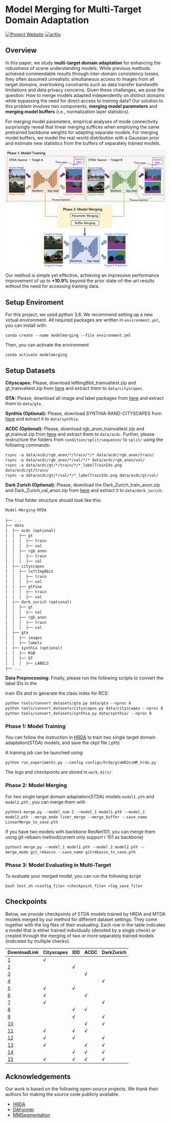 # Model Merging for Multi-Target Domain Adaptation

[![Project Website](https://img.shields.io/badge/Project-Website-blue)](https://air-discover.github.io/ModelMerging/)  [![arXiv](https://img.shields.io/badge/arXiv-2407.13771-b31b1b.svg)](https://arxiv.org/abs/2407.13771) 

## Overview

In this paper, we study **multi-target domain adaptation** for enhancing the robustness of scene understanding models. While previous methods achieved commendable results through inter-domain consistency losses, they often assumed unrealistic simultaneous access to images from all target domains, overlooking constraints such as data transfer bandwidth limitations and data privacy concerns.
Given these challenges, we pose the question: How to merge models adapted independently on distinct domains while bypassing the need for direct access to training data? Our solution to this problem involves two components, **merging model parameters** and **merging model buffers** (i.e., normalization layer statistics).

For merging model parameters, empirical analyses of mode connectivity surprisingly reveal that linear merging suffices when employing the same pretrained backbone weights for adapting separate models.
For merging model buffers, we model the real-world distribution with a Gaussian prior and estimate new statistics from the buffers of separately trained models.



![Pipeline Overview](resources/FigPipeline.png)



Our method is simple yet effective, achieving an impressive performance improvement of up to **+10.9%** beyond the prior state-of-the-art results without the need for accessing training data.



## Setup Enviroment

For this project, we used python 3.8. We recommend setting up a new virtual environment. All required packages are written in `environment.yml`, you can install with:

```shell
conda create --name modelmerging --file environment.yml
```

Then, you can activate the environment

```shell
conda activate modelmerging
```



## Setup Datasets

**Cityscapes:** Please, download leftImg8bit_trainvaltest.zip and
gt_trainvaltest.zip from [here](https://www.cityscapes-dataset.com/downloads/)
and extract them to `data/cityscapes`.

**GTA:** Please, download all image and label packages from
[here](https://download.visinf.tu-darmstadt.de/data/from_games/) and extract
them to `data/gta`.

**Synthia (Optional):** Please, download SYNTHIA-RAND-CITYSCAPES from
[here](http://synthia-dataset.net/downloads/) and extract it to `data/synthia`.

**ACDC (Optional):** Please, download rgb_anon_trainvaltest.zip and
gt_trainval.zip from [here](https://acdc.vision.ee.ethz.ch/download) and
extract them to `data/acdc`. Further, please restructure the folders from
`condition/split/sequence/` to `split/` using the following commands:

```shell
rsync -a data/acdc/rgb_anon/*/train/*/* data/acdc/rgb_anon/train/
rsync -a data/acdc/rgb_anon/*/val/*/* data/acdc/rgb_anon/val/
rsync -a data/acdc/gt/*/train/*/*_labelTrainIds.png data/acdc/gt/train/
rsync -a data/acdc/gt/*/val/*/*_labelTrainIds.png data/acdc/gt/val/
```

**Dark Zurich (Optional):** Please, download the Dark_Zurich_train_anon.zip
and Dark_Zurich_val_anon.zip from
[here](https://www.trace.ethz.ch/publications/2019/GCMA_UIoU/) and extract it
to `data/dark_zurich`.

The final folder structure should look like this:

```none
Model-Merging-MTDA

├── ...
├── data
│  ├── acdc (optional)
│  │  ├── gt
│  │  │  ├── train
│  │  │  ├── val
│  │  ├── rgb_anon
│  │  │  ├── train
│  │  │  ├── val
│  ├── cityscapes
│  │  ├── leftImg8bit
│  │  │  ├── train
│  │  │  ├── val
│  │  ├── gtFine
│  │  │  ├── train
│  │  │  ├── val
│  ├── dark_zurich (optional)
│  │  ├── gt
│  │  │  ├── val
│  │  ├── rgb_anon
│  │  │  ├── train
│  │  │  ├── val
│  ├── gta
│  │  ├── images
│  │  ├── labels
│  ├── synthia (optional)
│  │  ├── RGB
│  │  ├── GT
│  │  │  ├── LABELS
├── ...
```

**Data Preprocessing:** Finally, please run the following scripts to convert the label IDs to the

train IDs and to generate the class index for RCS:


```shell
python tools/convert_datasets/gta.py data/gta --nproc 8
python tools/convert_datasets/cityscapes.py data/cityscapes --nproc 8
python tools/convert_datasets/synthia.py data/synthia/ --nproc 8
```



### Phase 1: Model Training

You can follow the instruction in [HRDA](https://github.com/lhoyer/HRDA) to train two single target domain adaptation(STDA) models, and save the ckpt file (.pth)  

A training job can be launched using:

```shell
python run_experiments.py --config configs/hrda/gtaHR2csHR_hrda.py
```

The logs and checkpoints are stored in `work_dirs/`.



### Phase 2: Model Merging

For two single target domain adaptation(STDA) models `model1.pth` and `model2.pth` , you can merge them   with 

```shell
python3 merge.py --model_num 2 --model_1 model1.pth --model_2 model2.pth --merge_mode liner_merge --merge_buffer --save_name LinearMerge_to_save.pth
```

If you have two models with backbone ResNet101, you can merge them using git-rebasin method(current only support r
101 as backbone)


```shell
python3 merge.py --model_1 model1.pth --model_2 model2.pth --merge_mode git_rebasin --save_name gitrebasin_to_save.pth
```



### Phase 3: Model Evaluating in Multi-Target

To evaluate your merged model, you can run the following script

```shell
bash test.sh <config_file> <checkpoint_file> <log_save_file>
```



## Checkpoints

Below, we provide checkpoints of STDA models trained by HRDA and MTDA models merged by our method for different dataset settings. They come together with the log files of their evaluating.  Each row in the table indicates a model that is either trained individually (denoted by a single check) or created through the merging of two or more separately trained models (indicated by multiple checks).

| DownloadLink | Cityscapes | IDD  | ACDC | DarkZurich |
| ------------ | ---------- | ---- | ---- | ---------- |
| [1](todo)    | √          |      |      |            |
| [2](todo)    |            | √    |      |            |
| [3](todo)    |            |      | √    |            |
| [4](todo)    |            |      |      | √          |
| [5](todo)    | √          | √    |      |            |
| [6](todo)    | √          |      | √    |            |
| [7](todo)    | √          |      |      | √          |
| [8](todo)    |            | √    | √    |            |
| [9](todo)    |            | √    |      | √          |
| [10](todo)   |            |      | √    | √          |
| [11](todo)   | √          | √    | √    |            |
| [12](todo)   | √          | √    |      | √          |
| [13](todo)   | √          |      | √    | √          |
| [14](todo)   |            | √    | √    | √          |
| [15](todo)   | √          | √    | √    | √          |



## Acknowledgements

Our work is based on the following open-source projects. We thank their
authors for making the source code publicly available.

* [HRDA](https://github.com/lhoyer/HRDA)
* [DAFormer](https://github.com/lhoyer/DAFormer)
* [MMSegmentation](https://github.com/open-mmlab/mmsegmentation)



